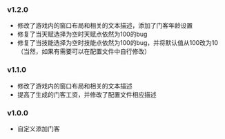 ### v1.2.0

- 修改了游戏内的窗口布局和相关的文本描述，添加了门客年龄设置
- 修复了当天赋选择为空时天赋点依然为100的bug
- 修复了当技能选择为空时技能点依然为100的bug，并将默认值从100改为10（当然，如果有需要可以在配置文件中自行修改）

### v1.1.0

- 修改了游戏内的窗口布局和相关的文本描述
- 提高了生成的门客工资，并修改了配置文件相应描述

### v1.0.0

- 自定义添加门客
